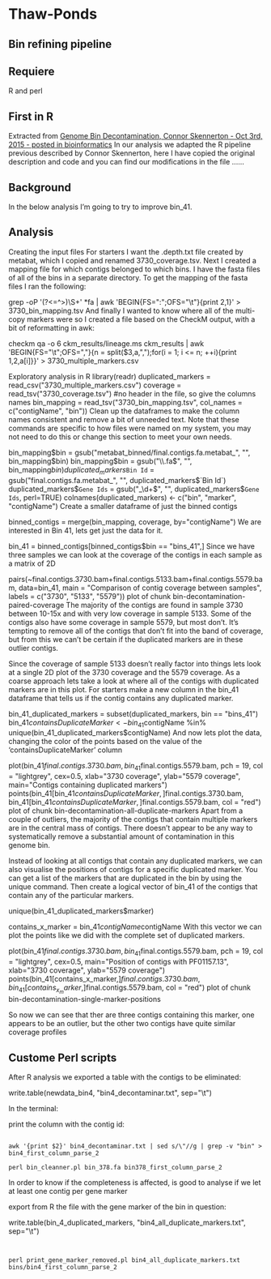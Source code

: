 # Thaw-Ponds

## Bin refining pipeline

## Requiere 

R and perl 

## First in R

Extracted from [Genome Bin Decontamination, Connor Skennerton - Oct 3rd, 2015 - posted in bioinformatics](http://ctskennerton.github.io/blog/2015/10/03/Bin-Decontamination/)
In our analysis we adapted the R pipeline previous described by Connor Skennerton, here I have copied the original description and code and you can find our modifications in the file ......


## Background

In the below analysis I’m going to try to improve bin_41.

## Analysis
Creating the input files
For starters I want the .depth.txt file created by metabat, which I copied and renamed 3730_coverage.tsv. Next I created a mapping file for which contigs belonged to which bins. I have the fasta files of all of the bins in a separate directory. To get the mapping of the fasta files I ran the following:


grep -oP '(?<=^\>)\S+' *fa | awk 'BEGIN{FS=":";OFS="\t"}{print $2,$1}' > 3730_bin_mapping.tsv
And finally I wanted to know where all of the multi-copy markers were so I created a file based on the CheckM output, with a bit of reformatting in awk:


checkm qa -o 6 ckm_results/lineage.ms ckm_results | awk 'BEGIN{FS="\t";OFS=","}{n = split($3,a,",");for(i = 1; i <= n; ++i){print $1,$2,a[i]}}' > 3730_multiple_markers.csv


Exploratory analysis in R
library(readr)
duplicated_markers = read_csv("3730_multiple_markers.csv")
coverage = read_tsv("3730_coverage.tsv")
#no header in the file, so give the columns names
bin_mapping = read_tsv("3730_bin_mapping.tsv", col_names = c("contigName", "bin"))
Clean up the dataframes to make the column names consistent and remove a bit of unneeded text. Note that these commands are specific to how files were named on my system, you may not need to do this or change this section to meet your own needs.

bin_mapping$bin = gsub("metabat_binned/final.contigs.fa.metabat_", "", bin_mapping$bin)
bin_mapping$bin = gsub("\\.fa$", "", bin_mapping$bin)
duplicated_markers$`Bin Id` = gsub("final.contigs.fa.metabat_", "", duplicated_markers$`Bin Id`)
duplicated_markers$`Gene Ids` = gsub("_\\d+$", "", duplicated_markers$`Gene Ids`, perl=TRUE)
colnames(duplicated_markers) <- c("bin", "marker", "contigName")
Create a smaller dataframe of just the binned contigs

binned_contigs = merge(bin_mapping, coverage, by="contigName")
We are interested in Bin 41, lets get just the data for it.

bin_41 = binned_contigs[binned_contigs$bin == "bins_41",]
Since we have three samples we can look at the coverage of the contigs in each sample as a matrix of 2D

pairs(~final.contigs.3730.bam+final.contigs.5133.bam+final.contigs.5579.bam, data=bin_41, main = "Comparison of contig coverage between samples", labels = c("3730", "5133", "5579"))
plot of chunk bin-decontamination-paired-coverage The majority of the contigs are found in sample 3730 between 10-15x and with very low coverage in sample 5133. Some of the contigs also have some coverage in sample 5579, but most don’t. It’s tempting to remove all of the contigs that don’t fit into the band of coverage, but from this we can’t be certain if the duplicated markers are in these outlier contigs.

Since the coverage of sample 5133 doesn’t really factor into things lets look at a single 2D plot of the 3730 coverage and the 5579 coverage. As a coarse approach lets take a look at where all of the contigs with duplicated markers are in this plot. For starters make a new column in the bin_41 dataframe that tells us if the contig contains any duplicated marker.

bin_41_duplicated_markers = subset(duplicated_markers, bin == "bins_41")
bin_41$containsDuplicateMarker <- bin_41$contigName %in% unique(bin_41_duplicated_markers$contigName)
And now lets plot the data, changing the color of the points based on the value of the ‘containsDuplicateMarker’ column

plot(bin_41$final.contigs.3730.bam, bin_41$final.contigs.5579.bam, pch = 19, col = "lightgrey", cex=0.5, xlab="3730 coverage", ylab="5579 coverage", main="Contigs containing duplicated markers")
points(bin_41[bin_41$containsDuplicateMarker,]$final.contigs.3730.bam, bin_41[bin_41$containsDuplicateMarker,]$final.contigs.5579.bam, col = "red")
plot of chunk bin-decontamination-all-duplicate-markers Apart from a couple of outliers, the majority of the contigs that contain multiple markers are in the central mass of contigs. There doesn’t appear to be any way to systematically remove a substantial amount of contamination in this genome bin.

Instead of looking at all contigs that contain any duplicated markers, we can also visualise the positions of contigs for a specific duplicated marker. You can get a list of the markers that are duplicated in the bin by using the unique command. Then create a logical vector of bin_41 of the contigs that contain any of the particular markers.

unique(bin_41_duplicated_markers$marker)

contains_x_marker = bin_41$contigName %in% subset(bin_41_duplicated_markers, marker == "PF01157.13")$contigName
With this vector we can plot the points like we did with the complete set of duplicated markers.

plot(bin_41$final.contigs.3730.bam, bin_41$final.contigs.5579.bam, pch = 19, col = "lightgrey", cex=0.5, main="Position of contigs with PF01157.13", xlab="3730 coverage", ylab="5579 coverage")
points(bin_41[contains_x_marker,]$final.contigs.3730.bam, bin_41[contains_x_marker,]$final.contigs.5579.bam, col = "red")
plot of chunk bin-decontamination-single-marker-positions

So now we can see that ther are three contigs containing this marker, one appears to be an outlier, but the other two contigs have quite similar coverage profiles

##  Custome Perl scripts

After R analysis we exported a table with the contigs to be eliminated:

write.table(newdata_bin4, "bin4_decontaminar.txt", sep="\t")

In the terminal:

print the column with the contig id:

```shell

awk '{print $2}' bin4_decontaminar.txt | sed s/\"//g | grep -v "bin" > bin4_first_column_parse_2

perl bin_cleanner.pl bin_378.fa bin378_first_column_parse_2

 ```

In order to know if the completeness is affected, is good to analyse if we let at least one contig per gene marker

export from R the file with the gene marker of the bin in question:


write.table(bin_4_duplicated_markers, "bin4_all_duplicate_markers.txt", sep="\t")


```shell


perl print_gene_marker_removed.pl bin4_all_duplicate_markers.txt bins/bin4_first_column_parse_2 


 ```







